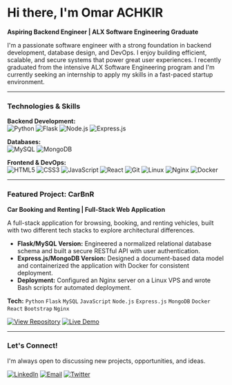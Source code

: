 # Hi there, I'm Omar ACHKIR

**Aspiring Backend Engineer | ALX Software Engineering Graduate**

I'm a passionate software engineer with a strong foundation in backend development, database design, and DevOps. I enjoy building efficient, scalable, and secure systems that power great user experiences. I recently graduated from the intensive ALX Software Engineering program and I'm currently seeking an internship to apply my skills in a fast-paced startup environment.

---

### Technologies & Skills

**Backend Development:**  
![Python](https://img.shields.io/badge/Python-3776AB?style=for-the-badge&logo=python&logoColor=white)
![Flask](https://img.shields.io/badge/Flask-000000?style=for-the-badge&logo=flask&logoColor=white)
![Node.js](https://img.shields.io/badge/Node.js-339933?style=for-the-badge&logo=nodedotjs&logoColor=white)
![Express.js](https://img.shields.io/badge/Express.js-000000?style=for-the-badge&logo=express&logoColor=white)

**Databases:**  
![MySQL](https://img.shields.io/badge/MySQL-4479A1?style=for-the-badge&logo=mysql&logoColor=white)
![MongoDB](https://img.shields.io/badge/MongoDB-47A248?style=for-the-badge&logo=mongodb&logoColor=white)

**Frontend & DevOps:**  
![HTML5](https://img.shields.io/badge/HTML5-E34F26?style=for-the-badge&logo=html5&logoColor=white)
![CSS3](https://img.shields.io/badge/CSS3-1572B6?style=for-the-badge&logo=css3&logoColor=white)
![JavaScript](https://img.shields.io/badge/JavaScript-F7DF1E?style=for-the-badge&logo=javascript&logoColor=black)
![React](https://img.shields.io/badge/React-20232A?style=for-the-badge&logo=react&logoColor=61DAFB)
![Git](https://img.shields.io/badge/Git-F05032?style=for-the-badge&logo=git&logoColor=white)
![Linux](https://img.shields.io/badge/Linux-FCC624?style=for-the-badge&logo=linux&logoColor=black)
![Nginx](https://img.shields.io/badge/Nginx-009639?style=for-the-badge&logo=nginx&logoColor=white)
![Docker](https://img.shields.io/badge/Docker-2496ED?style=for-the-badge&logo=docker&logoColor=white)

---

### Featured Project: CarBnR

**Car Booking and Renting | Full-Stack Web Application**

A full-stack application for browsing, booking, and renting vehicles, built with two different tech stacks to explore architectural differences.

*   **Flask/MySQL Version:** Engineered a normalized relational database schema and built a secure RESTful API with user authentication.
*   **Express.js/MongoDB Version:** Designed a document-based data model and containerized the application with Docker for consistent deployment.
*   **Deployment:** Configured an Nginx server on a Linux VPS and wrote Bash scripts for automated deployment.

**Tech:** `Python` `Flask` `MySQL` `JavaScript` `Node.js` `Express.js` `MongoDB` `Docker` `React` `Bootstrap` `Nginx`

[![View Repository](https://img.shields.io/badge/GitHub-View_Repository-181717?style=for-the-badge&logo=github)](https://github.com/OMARAMO77/CarBnR_v5)
[![Live Demo](https://img.shields.io/badge/Vercel-Live_Demo-000000?style=for-the-badge&logo=vercel&logoColor=white)](https://omar.carbnr.me)

---

### Let's Connect!

I'm always open to discussing new projects, opportunities, and ideas.

[![LinkedIn](https://img.shields.io/badge/LinkedIn-0A66C2?style=for-the-badge&logo=linkedin&logoColor=white)](https://www.linkedin.com/in/omar-achkir-60b506384)
[![Email](https://img.shields.io/badge/Email-D14836?style=for-the-badge&logo=gmail&logoColor=white)](mailto:omar0642624692@gmail.com)
[![Twitter](https://img.shields.io/badge/Twitter-1DA1F2?style=for-the-badge&logo=twitter&logoColor=white)](https://x.com/OmarKnight123)
